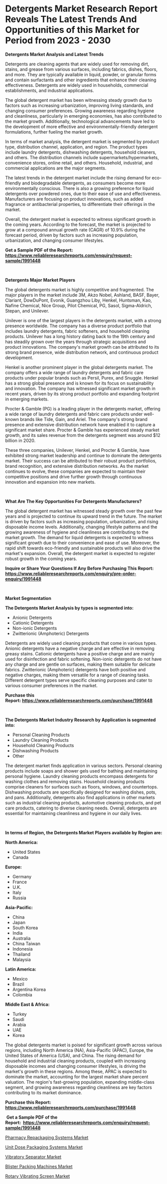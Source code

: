 <p><h1>Detergents Market Research Report Reveals The Latest Trends And Opportunities of this Market for Period from 2023 - 2030</h1></p><p><strong>Detergents Market Analysis and Latest Trends</strong></p>
<p><p>Detergents are cleaning agents that are widely used for removing dirt, stains, and grease from various surfaces, including fabrics, dishes, floors, and more. They are typically available in liquid, powder, or granular forms and contain surfactants and other ingredients that enhance their cleaning effectiveness. Detergents are widely used in households, commercial establishments, and industrial applications.</p><p>The global detergent market has been witnessing steady growth due to factors such as increasing urbanization, improving living standards, and changing consumer preferences. Growing awareness regarding hygiene and cleanliness, particularly in emerging economies, has also contributed to the market growth. Additionally, technological advancements have led to the development of more effective and environmentally-friendly detergent formulations, further fueling the market growth.</p><p>In terms of market analysis, the detergent market is segmented by product type, distribution channel, application, and region. The product types include laundry detergents, dishwashing detergents, household cleaners, and others. The distribution channels include supermarkets/hypermarkets, convenience stores, online retail, and others. Household, industrial, and commercial applications are the major segments.</p><p>The latest trends in the detergent market include the rising demand for eco-friendly and biodegradable detergents, as consumers become more environmentally conscious. There is also a growing preference for liquid detergents over powdered ones, due to their ease of use and effectiveness. Manufacturers are focusing on product innovations, such as added fragrance or antibacterial properties, to differentiate their offerings in the market.</p><p>Overall, the detergent market is expected to witness significant growth in the coming years. According to the forecast, the market is projected to grow at a compound annual growth rate (CAGR) of 10.9% during the forecast period, driven by factors such as increasing population, urbanization, and changing consumer lifestyles.</p></p>
<p><strong>Get a Sample PDF of the Report:&nbsp; <a href="https://www.reliableresearchreports.com/enquiry/request-sample/1991448">https://www.reliableresearchreports.com/enquiry/request-sample/1991448</a></strong></p>
<p>&nbsp;</p>
<p><strong>Detergents Major Market Players</strong></p>
<p><p>The global detergents market is highly competitive and fragmented. The major players in the market include 3M, Akzo Nobel, Ashland, BASF, Bayer, Clariant, DowDuPont, Evonik, Guangzhou Liby, Henkel, Huntsman, Kao, Nafine Chemical, Nice Group, Pilot Chemical, PG, Sasol, Sigma-Aldrich, Stepan, and Unilever.</p><p>Unilever is one of the largest players in the detergents market, with a strong presence worldwide. The company has a diverse product portfolio that includes laundry detergents, fabric softeners, and household cleaning products. Unilever has a long history dating back to the 19th century and has steadily grown over the years through strategic acquisitions and product innovations. The company's market growth can be attributed to its strong brand presence, wide distribution network, and continuous product development.</p><p>Henkel is another prominent player in the global detergents market. The company offers a wide range of laundry detergents and fabric care products under popular brands such as Persil, Purex, and Snuggle. Henkel has a strong global presence and is known for its focus on sustainability and innovation. The company has witnessed significant market growth in recent years, driven by its strong product portfolio and expanding footprint in emerging markets.</p><p>Procter & Gamble (PG) is a leading player in the detergents market, offering a wide range of laundry detergents and fabric care products under well-known brands like Tide, Gain, and Ariel. The company's strong brand presence and extensive distribution network have enabled it to capture a significant market share. Procter & Gamble has experienced steady market growth, and its sales revenue from the detergents segment was around $12 billion in 2020.</p><p>These three companies, Unilever, Henkel, and Procter & Gamble, have exhibited strong market leadership and continue to dominate the detergents market. Their success can be attributed to their robust product portfolios, brand recognition, and extensive distribution networks. As the market continues to evolve, these companies are expected to maintain their competitive positions and drive further growth through continuous innovation and expansion into new markets.</p></p>
<p>&nbsp;</p>
<p><strong>What Are The Key Opportunities For Detergents Manufacturers?</strong></p>
<p><p>The global detergent market has witnessed steady growth over the past few years and is projected to continue its upward trend in the future. The market is driven by factors such as increasing population, urbanization, and rising disposable income levels. Additionally, changing lifestyle patterns and the growing awareness of hygiene and cleanliness are contributing to the market growth. The demand for liquid detergents is expected to witness significant growth due to their convenience and ease of use. Moreover, the rapid shift towards eco-friendly and sustainable products will also drive the market's expansion. Overall, the detergent market is expected to register robust growth in the coming years.</p></p>
<p><strong>Inquire or Share Your Questions If Any Before Purchasing This Report: <a href="https://www.reliableresearchreports.com/enquiry/pre-order-enquiry/1991448">https://www.reliableresearchreports.com/enquiry/pre-order-enquiry/1991448</a></strong></p>
<p>&nbsp;</p>
<p><strong>Market Segmentation</strong></p>
<p><strong>The Detergents Market Analysis by types is segmented into:</strong></p>
<p><ul><li>Anionic Detergents</li><li>Cationic Detergents</li><li>Non-ionic Detergents</li><li>Zwitterionic (Amphoteric) Detergents</li></ul></p>
<p><p>Detergents are widely used cleaning products that come in various types. Anionic detergents have a negative charge and are effective in removing greasy stains. Cationic detergents have a positive charge and are mainly used for disinfection and fabric softening. Non-ionic detergents do not have any charge and are gentle on surfaces, making them suitable for delicate fabrics. Zwitterionic (Amphoteric) detergents have both positive and negative charges, making them versatile for a range of cleaning tasks. Different detergent types serve specific cleaning purposes and cater to various consumer preferences in the market.</p></p>
<p><strong>Purchase this Report:&nbsp;<a href="https://www.reliableresearchreports.com/purchase/1991448">https://www.reliableresearchreports.com/purchase/1991448</a></strong></p>
<p>&nbsp;</p>
<p><strong>The Detergents Market Industry Research by Application is segmented into:</strong></p>
<p><ul><li>Personal Cleaning Products</li><li>Laundry Cleaning Products</li><li>Household Cleaning Products</li><li>Dishwashing Products</li><li>Other</li></ul></p>
<p><p>The detergent market finds application in various sectors. Personal cleaning products include soaps and shower gels used for bathing and maintaining personal hygiene. Laundry cleaning products encompass detergents for washing clothes and removing stains. Household cleaning products comprise cleaners for surfaces such as floors, windows, and countertops. Dishwashing products are specifically designed for washing dishes, pots, and pans. Additionally, detergents also find applications in other markets such as industrial cleaning products, automotive cleaning products, and pet care products, catering to diverse cleaning needs. Overall, detergents are essential for maintaining cleanliness and hygiene in our daily lives.</p></p>
<p>&nbsp;</p>
<p><strong>In terms of Region, the Detergents Market Players available by Region are:</strong></p>
<p>
    <p> <strong> North America: </strong>
        <ul>
            <li>United States</li>
            <li>Canada</li>
        </ul>
        </p> 
    <p> <strong> Europe: </strong>
        <ul>
            <li>Germany</li>
            <li>France</li>
            <li>U.K.</li>
            <li>Italy</li>
            <li>Russia</li>
        </ul>
        </p> 
    <p> <strong> Asia-Pacific: </strong>
        <ul>
            <li>China</li>
            <li>Japan</li>
            <li>South Korea</li>
            <li>India</li>
            <li>Australia</li>
            <li>China Taiwan</li>
            <li>Indonesia</li>
            <li>Thailand</li>
            <li>Malaysia</li>
        </ul>
        </p> 
    <p> <strong> Latin America: </strong>
        <ul>
            <li>Mexico</li>
            <li>Brazil</li>
            <li>Argentina Korea</li>
            <li>Colombia</li>
        </ul>
        </p> 
    <p> <strong> Middle East & Africa: </strong>
        <ul>
            <li>Turkey</li>
            <li>Saudi</li>
            <li>Arabia</li>
            <li>UAE</li>
            <li>Korea</li>
        </ul>
    </p>
    </p>
<p><p>The global detergents market is poised for significant growth across various regions, including North America (NA), Asia-Pacific (APAC), Europe, the United States of America (USA), and China. The rising demand for household and industrial cleaning products, coupled with increasing disposable incomes and changing consumer lifestyles, is driving the market's growth in these regions. Among these, APAC is expected to dominate the market, accounting for the largest market share percent valuation. The region's fast-growing population, expanding middle-class segment, and growing awareness regarding cleanliness are key factors contributing to its market dominance.</p></p>
<p><strong>Purchase this Report: <a href="https://www.reliableresearchreports.com/purchase/1991448">https://www.reliableresearchreports.com/purchase/1991448</a></strong></p>
<p>&nbsp;<strong>Get a Sample PDF of the Report:&nbsp;&nbsp;<a href="https://www.reliableresearchreports.com/enquiry/request-sample/1991448">https://www.reliableresearchreports.com/enquiry/request-sample/1991448</a></strong></p>
<p><strong></strong></p>
<p><p><a href="https://medium.com/@kabirkhanrp23/analyzing-pharmacy-repackaging-systems-market-global-industry-perspective-and-forecast-2023-to-329c0bb7b647">Pharmacy Repackaging Systems Market</a></p><p><a href="https://medium.com/@sanjubabarp23/analyzing-unit-dose-packaging-systems-market-global-industry-perspective-and-forecast-2023-to-209602b63458">Unit Dose Packaging Systems Market</a></p><p><a href="https://medium.com/@krithi.reportprime/vibratory-separator-market-size-market-outlook-and-market-forecast-2023-to-2030-bd4448c7e518">Vibratory Separator Market</a></p><p><a href="https://medium.com/@aniket.reportprime23/blister-packing-machines-market-size-cagr-trends-2024-2030-4cd88a0aaab1">Blister Packing Machines Market</a></p><p><a href="https://medium.com/@shivangi.reportprime/rotary-vibrating-screen-market-comprehensive-assessment-by-type-application-and-geography-618fa5b38d8d">Rotary Vibrating Screen Market</a></p></p>